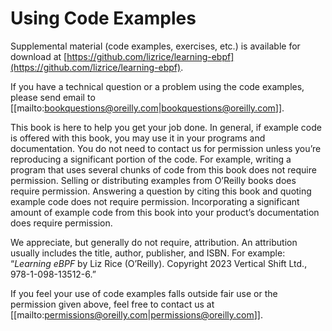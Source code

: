 # Using Code Examples

Supplemental material (code examples, exercises, etc.) is available for download at [https://github.com/lizrice/learning-ebpf](https://github.com/lizrice/learning-ebpf).

If you have a technical question or a problem using the code examples, please send email to [[mailto:bookquestions@oreilly.com|bookquestions@oreilly.com]].

This book is here to help you get your job done. In general, if example code is offered with this book, you may use it in your programs and documentation. You do not need to contact us for permission unless you’re reproducing a significant portion of the code. For example, writing a program that uses several chunks of code from this book does not require permission. Selling or distributing examples from O’Reilly books does require permission. Answering a question by citing this book and quoting example code does not require permission. Incorporating a significant amount of example code from this book into your product’s documentation does require permission.

We appreciate, but generally do not require, attribution. An attribution usually includes the title, author, publisher, and ISBN. For example: “_Learning eBPF_ by Liz Rice (O’Reilly). Copyright 2023 Vertical Shift Ltd., 978-1-098-13512-6.”

If you feel your use of code examples falls outside fair use or the permission given above, feel free to contact us at [[mailto:permissions@oreilly.com|permissions@oreilly.com]].